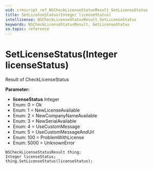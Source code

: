 ```yaml
---
uid: crmscript_ref_NSCheckLicenseStatusResult_SetLicenseStatus
title: SetLicenseStatus(Integer licenseStatus)
intellisense: NSCheckLicenseStatusResult.SetLicenseStatus
keywords: NSCheckLicenseStatusResult, GetLicenseStatus
so.topic: reference
---
```


# SetLicenseStatus(Integer licenseStatus)

Result of CheckLicenseStatus 

**Parameter:** 
* **licenseStatus** Integer
* Enum: 0 = Ok 
* Enum: 1 = NewLicenseAvailable 
* Enum: 2 = NewCompanyNameAvailable 
* Enum: 3 = NewSerialAvailable 
* Enum: 4 = UseCustomMessage 
* Enum: 5 = UseCustomMessageAndUrl 
* Enum: 100 = ProblemWithLicense 
* Enum: 5000 = UnknownError 

```crmscript
NSCheckLicenseStatusResult thing;
Integer licenseStatus;
thing.SetLicenseStatus(licenseStatus);
```

